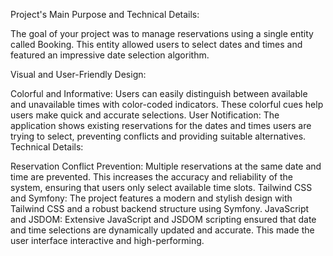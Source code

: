 Project's Main Purpose and Technical Details:

The goal of your project was to manage reservations using a single entity called Booking. This entity allowed users to select dates and times and featured an impressive date selection algorithm.

Visual and User-Friendly Design:

Colorful and Informative: Users can easily distinguish between available and unavailable times with color-coded indicators. These colorful cues help users make quick and accurate selections.
User Notification: The application shows existing reservations for the dates and times users are trying to select, preventing conflicts and providing suitable alternatives.
Technical Details:

Reservation Conflict Prevention: Multiple reservations at the same date and time are prevented. This increases the accuracy and reliability of the system, ensuring that users only select available time slots.
Tailwind CSS and Symfony: The project features a modern and stylish design with Tailwind CSS and a robust backend structure using Symfony.
JavaScript and JSDOM: Extensive JavaScript and JSDOM scripting ensured that date and time selections are dynamically updated and accurate. This made the user interface interactive and high-performing.
